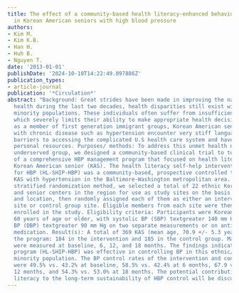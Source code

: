 ```yaml
---
title: The effect of a community-based health literacy-enhanced behavioral intervention
  in Korean American seniors with high blood pressure
authors:
- Kim M.
- Kim K.B.
- Han H.
- Huh B.
- Nguyen T.
date: '2013-01-01'
publishDate: '2024-10-10T14:22:49.097886Z'
publication_types:
- article-journal
publication: '*Circulation*'
abstract: "Background: Great strides have been made in improving the nation's heart
  health during the last two decades, health disparities still exist within many ethnic
  minority populations. These individuals often suffer from insufficient health literacy,
  which severely limits their ability to make appropriate health decisions. In particular,
  as a member of first generation immigrant groups, Korean American seniors (KAS)
  with chronic disease such as hypertension encounter very stiff language and cultural
  barriers to accessing the complicated U.S health care system and have only limited
  personal resources. Purposes/ methods: To address this unmet health need of this
  underserved group, we designed a community-based clinical trial to test the efficacy
  of a comprehensive HBP management program that focused on health literacy among
  Korean American senior (KAS). The health literacy self-help intervention program
  for HBP (HL-SHIP-HBP) was a community-based, prospective controlled trial targeting
  KAS with hypertension in the Baltimore-Washington metropolitan area. Using an adaptive
  stratified randomization method, we selected a total of 22 ethnic Korean churches
  and senior centers in the region for use as study sites on the basis of their size
  and location, then randomly assigned each of them as either an intervention group
  site or control group site. Eligible members from each site were then screened and
  enrolled in the study. Eligibility criteria: Participants were Korean Americans
  60 years of age or older, with systolic BP (SBP) textgreater 140 mm Hg and/or diastolic
  BP (DBP) textgreater 90 mm Hg on two separate measurements or on antihypertensive
  medication. Result(s): A total of 369 KAS (mean age, 70.9 +/- 5.3 years) completed
  the program: 184 in the intervention and 185 in the control group. Main outcomes
  were measured at baseline, 6, 12, and 18 months. The findings indicate that the
  program (HL-SHIP-HBP) was effective in controlling BP in this ethnic/linguistic
  minority population. The BP control rates of the intervention and control groups
  were 49.5% vs. 43.2% at baseline, 58.5% vs. 42.4% at 6 months, 67.9 vs. 52.5 at
  12 months, and 54.3% vs. 53.0% at 18 months. The potential contribution of health
  literacy to the long-term sustainability of HBP control will be discussed."
---
```


